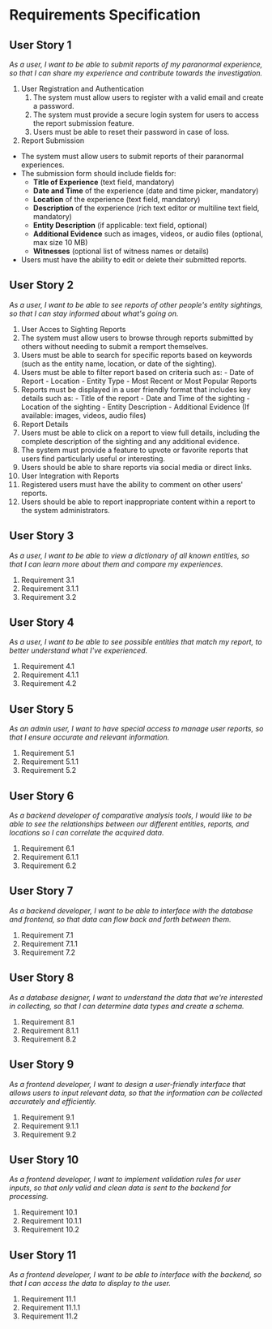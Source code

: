 # Requirements Specification

## User Story 1

_As a user, I want to be able to submit reports of my paranormal experience, so that I can share my experience and contribute towards the investigation._

1. User Registration and Authentication
   1. The system must allow users to register with a valid email and create a password.
   2. The system must provide a secure login system for users to access the report submission feature.
   3. Users must be able to reset their password in case of loss.
2. Report Submission
- The system must allow users to submit reports of their paranormal experiences.
- The submission form should include fields for:
  - **Title of Experience** (text field, mandatory)
  - **Date and Time** of the experience (date and time picker, mandatory)
  - **Location** of the experience (text field, mandatory)
  - **Description** of the experience (rich text editor or multiline text field, mandatory)
  - **Entity Description** (if applicable: text field, optional)
  - **Additional Evidence** such as images, videos, or audio files (optional, max size 10 MB)
  - **Witnesses** (optional list of witness names or details)
- Users must have the ability to edit or delete their submitted reports.

## User Story 2

_As a user, I want to be able to see reports of other people's entity sightings, so that I can stay informed about what's going on._

1. User Acces to Sighting Reports
  1. The system must allow users to browse through reports submitted by others without needing to submit a remport themselves.
  2. Users must be able to search for specific reports based on keywords (such as the entity name, location, or date of the sighting).
  3. Users must be able to filter report based on criteria such as:
    - Date of Report
    - Location
    - Entity Type
    - Most Recent or Most Popular Reports
  4. Reports must be displayed in a user friendly format that includes key details such as:
    - Title of the report
    - Date and Time of the sighting
    - Location of the sighting
    - Entity Description
    - Additional Evidence (If available: images, videos, audio files)
2. Report Details
  1. Users must be able to click on a report to view full details, including the complete description of the sighting and any additional evidence.
  2. The system must provide a feature to upvote or favorite reports that users find particularly useful or interesting.
  3. Users should be able to share reports via social media or direct links.
3. User Integration with Reports
  1. Registered users must have the ability to comment on other users' reports.
  2. Users should be able to report inappropriate content within a report to the system administrators.

## User Story 3
_As a user, I want to be able to view a dictionary of all known entities, so that I can learn more about them and compare my experiences._
1. Requirement 3.1
  1. Requirement 3.1.1
2. Requirement 3.2

## User Story 4
_As a user, I want to be able to see possible entities that match my report, to better understand what I've experienced._
1. Requirement 4.1
  1. Requirement 4.1.1
2. Requirement 4.2

## User Story 5
_As an admin user, I want to have special access to manage user reports, so that I ensure accurate and relevant information._
1. Requirement 5.1
  1. Requirement 5.1.1
2. Requirement 5.2

## User Story 6
_As a backend developer of comparative analysis tools, I would like to be able to see the relationships between our different entities, reports, and locations so I can correlate the acquired data._
1. Requirement 6.1
  1. Requirement 6.1.1
2. Requirement 6.2

## User Story 7
_As a backend developer, I want to be able to interface with the database and frontend, so that data can flow back and forth between them._
1. Requirement 7.1
  1. Requirement 7.1.1
2. Requirement 7.2

## User Story 8
_As a database designer, I want to understand the data that we're interested in collecting, so that I can determine data types and create a schema._
1. Requirement 8.1
  1. Requirement 8.1.1
2. Requirement 8.2

## User Story 9
_As a frontend developer, I want to design a user-friendly interface that allows users to input relevant data, so that the information can be collected accurately and efficiently._
1. Requirement 9.1
  1. Requirement 9.1.1
2. Requirement 9.2

## User Story 10
_As a frontend developer, I want to implement validation rules for user inputs, so that only valid and clean data is sent to the backend for processing._
1. Requirement 10.1
  1. Requirement 10.1.1
2. Requirement 10.2

## User Story 11
_As a frontend developer, I want to be able to interface with the backend, so that I can access the data to display to the user._
1. Requirement 11.1
  1. Requirement 11.1.1
2. Requirement 11.2